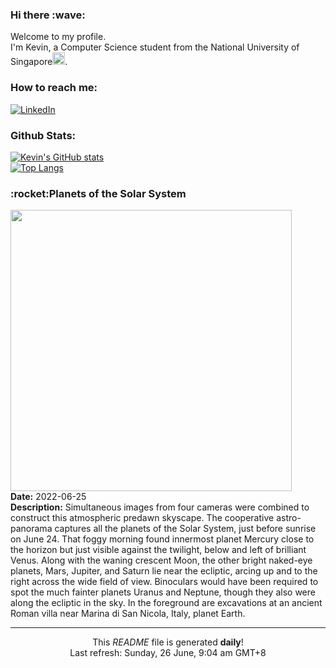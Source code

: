 <h3>Hi there :wave:</h3>

Welcome to my profile.   
I'm Kevin, a Computer Science student from the National University of Singapore<img src="https://img.icons8.com/color/96/000000/singapore-circular.png" width="20px"/>.</p>

<h3>How to reach me: </h3>
<a href="https://www.linkedin.com/in/kevin-foong/"><img alt="LinkedIn" src="https://img.shields.io/badge/linkedin-%230077B5.svg?&style=for-the-badge&logo=linkedin&logoColor=white" /></a> 

<h3>Github Stats: </h3> 

[![Kevin's GitHub stats](https://github-readme-stats.vercel.app/api?username=kevin9foong&theme=tokyonight)](https://github.com/anuraghazra/github-readme-stats) <br/>
[![Top Langs](https://github-readme-stats.vercel.app/api/top-langs/?username=kevin9foong&layout=compact&theme=tokyonight)](https://github.com/anuraghazra/github-readme-stats)

<h3>:rocket:Planets of the Solar System</h3> 
<img width="450" src="https:&#x2F;&#x2F;apod.nasa.gov&#x2F;apod&#x2F;image&#x2F;2206&#x2F;20220624_ALLINEAMENTO_SPECIALEweb.jpg" /><br/>
<b>Date:</b> 2022-06-25<br/>
<b>Description:</b> Simultaneous images from four cameras were combined to construct this atmospheric predawn skyscape. The cooperative astro-panorama captures all the planets of the Solar System, just before sunrise on June 24. That foggy morning found innermost planet Mercury close to the horizon but just visible against the twilight, below and left of brilliant Venus. Along with the waning crescent Moon, the other bright naked-eye planets, Mars, Jupiter, and Saturn lie near the ecliptic, arcing up and to the right across the wide field of view. Binoculars would have been required to spot the much fainter planets Uranus and Neptune, though they also were along the ecliptic in the sky. In the foreground are excavations at an ancient Roman villa near Marina di San Nicola, Italy, planet Earth.<br/>

------------
<p align="center">This <i>README</i> file is generated <b>daily</b>!</br>
Last refresh: Sunday, 26 June, 9:04 am GMT+8<br />